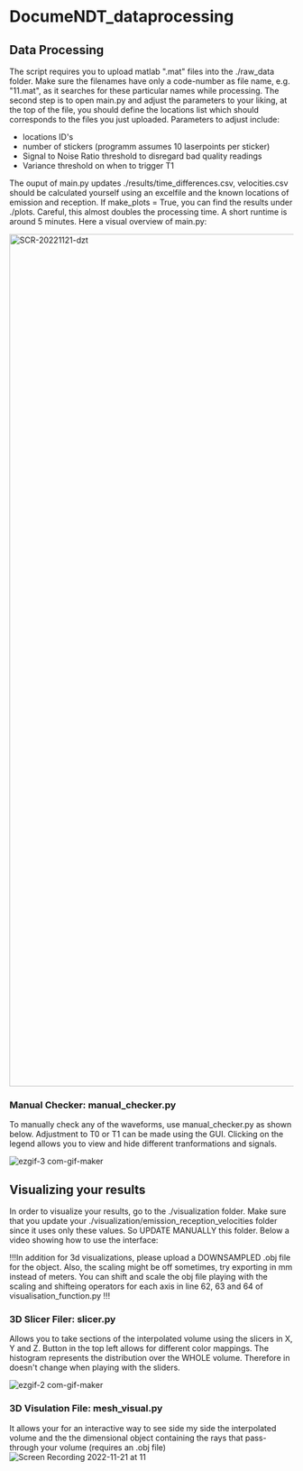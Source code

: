 # DocumeNDT_dataprocessing
## Data Processing
The script requires you to upload matlab ".mat" files into the ./raw_data folder. Make sure the filenames have only a code-number as file name, e.g. "11.mat", as it searches for these particular names while processing.
The second step is to open main.py and adjust the parameters to your liking, at the top of the file, you should define the locations list which should corresponds to the files you just uploaded. 
Parameters to adjust include:
  - locations ID's
  - number of stickers (programm assumes 10 laserpoints per sticker)
  - Signal to Noise Ratio threshold to disregard bad quality readings
  - Variance threshold on when to trigger T1
  
 The ouput of main.py updates ./results/time_differences.csv, velocities.csv should be calculated yourself using an excelfile and the known locations of emission and reception. 
 If make_plots = True, you can find the results under ./plots. Careful, this almost doubles the processing time. A short runtime is around 5 minutes. Here a visual overview of main.py:
 
<img width="1512" alt="SCR-20221121-dzt" src="https://user-images.githubusercontent.com/57674797/203034779-757c3c58-5ad0-48df-947e-db9577fdab2b.png">

### Manual Checker: manual_checker.py
To manually check any of the waveforms, use manual_checker.py as shown below. Adjustment to T0 or T1 can be made using the GUI. Clicking on the legend allows you to view and hide different tranformations and signals. 

![ezgif-3 com-gif-maker](https://user-images.githubusercontent.com/57674797/203036614-0ac37bae-9c6e-494c-8c88-1f40d58daa07.gif)

## Visualizing your results
In order to visualize your results, go to the ./visualization folder. Make sure that you update your ./visualization/emission_reception_velocities folder since it uses only these values. So UPDATE MANUALLY this folder. Below a video showing how to use the interface:

!!!In addition for 3d visualizations, please upload a DOWNSAMPLED .obj file for the object. Also, the scaling might be off sometimes, try exporting in mm instead of meters. You can shift and scale the obj file playing with the scaling and shifteing operators for each axis in line 62, 63 and 64 of visualisation_function.py !!!
### 3D Slicer Filer: slicer.py
Allows you to take sections of the interpolated volume using the slicers in X, Y and Z. Button in the top left allows for different color mappings. The histogram represents the distribution over the WHOLE volume. Therefore in doesn't change when playing with the sliders. 

![ezgif-2 com-gif-maker](https://user-images.githubusercontent.com/57674797/203033455-35437852-9549-4133-be0d-5769828edbd7.gif)

### 3D Visulation File: mesh_visual.py
It allows your for an interactive way to see side my side the interpolated volume and the the dimensional object containing the rays that pass-through your volume (requires an .obj file)
![Screen Recording 2022-11-21 at 11](https://user-images.githubusercontent.com/57674797/203034542-47a0f97e-d631-41d4-b4f2-9e9eb7da2332.gif)





